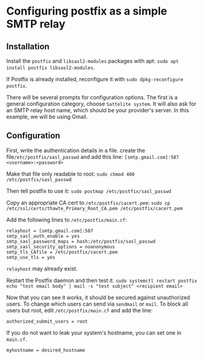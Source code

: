 # Configuring postfix as a simple SMTP relay

## Installation
Install the `postfix` and `libsasl2-modules` packages with apt: `sudo apt install postfix libsasl2-modules`.

If Postfix is already installed, reconfigure it with `sudo dpkg-reconfigure postfix`.

There will be several prompts for configuration options. The first is a general
configuration category, choose `Sattelite system`. It will also ask for an SMTP relay host
name, which should be your provider's server. In this example, we will be using Gmail.


## Configuration
First, write the authentication details in a file. create the file`/etc/postfix/sasl_passwd`
and add this line:
`[smtp.gmail.com]:587 <username>:<password>`

Make that file only readable to root:
`sudo chmod 400 /etc/postfix/sasl_passwd`

Then tell postfix to use it:
`sudo postmap /etc/postfix/sasl_passwd`

Copy an appropriate CA cert to `/etc/postfix/cacert.pem`:
`sudo cp /etc/ssl/certs/thawte_Primary_Root_CA.pem /etc/postfix/cacert.pem`

Add the following lines to `/etc/postfix/main.cf`:
```
relayhost = [smtp.gmail.com]:587
smtp_sasl_auth_enable = yes
smtp_sasl_password_maps = hash:/etc/postfix/sasl_passwd
smtp_sasl_security_options = noanonymous
smtp_tls_CAfile = /etc/postfix/cacert.pem
smtp_use_tls = yes
```
`relayhost` may already exist.

Restart the Postfix daemon and then test it.
`sudo systemctl restart postfix`
`echo "test email body" | mail -s "test subject" <recipient email>`

Now that you can see it works, it should be secured against unauthorized users. To change
which users can send via `sendmail` or `mail`. To block all users but root, edit
`/etc/postfix/main.cf` and add the line:
```
authorized_submit_users = root
```

If you do not want to leak your system's hostname, you can set one in `main.cf`.
```
myhostname = desired_hostname
```
